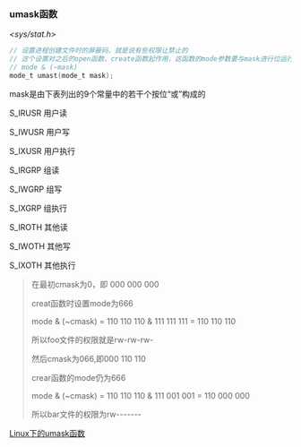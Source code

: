 ### umask函数

*\<sys/stat.h\>* 

```c
// 设置进程创建文件时的屏蔽码，就是说有些权限让禁止的
// 这个设置对之后的open函数、create函数起作用，这函数的mode参数要与mask进行位运行后才得到文件的权限
// mode & (~mask)
mode_t umast(mode_t mask);
```

mask是由下表列出的9个常量中的若干个按位“或”构成的

S_IRUSR       用户读

S_IWUSR      用户写

S_IXUSR       用户执行

S_IRGRP       组读

S_IWGRP      组写

S_IXGRP       组执行

S_IROTH       其他读

S_IWOTH      其他写

S_IXOTH       其他执行

> 在最初cmask为0，即 000 000 000
>
> creat函数时设置mode为666
>
> mode & (~cmask) = 110 110 110 & 111 111 111 = 110 110 110 
>
> 所以foo文件的权限就是rw-rw-rw-
>
> 然后cmask为066,即000 110 110
>
> crear函数的mode仍为666
>
> mode & (~cmask) = 110 110 110 & 111 001 001 = 110 000 000 
>
> 所以bar文件的权限为rw-------

[Linux下的umask函数](http://blog.csdn.net/zhuyi2654715/article/details/7540759) 